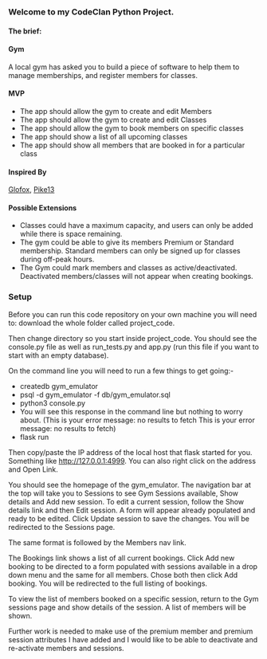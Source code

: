### Welcome to my CodeClan Python Project.

#### The brief:

#### Gym

A local gym has asked you to build a piece of software to help them to manage memberships, and register members for classes.

#### MVP

- The app should allow the gym to create and edit Members
- The app should allow the gym to create and edit Classes
- The app should allow the gym to book members on specific classes
- The app should show a list of all upcoming classes
- The app should show all members that are booked in for a particular class

#### Inspired By

[Glofox](https://www.glofox.com/club-solution/), [Pike13](https://www.pike13.com/pike13-scheduling-software-demo)

#### Possible Extensions

- Classes could have a maximum capacity, and users can only be added while there is space remaining.
- The gym could be able to give its members Premium or Standard membership. Standard members can only be signed up for classes during off-peak hours.
- The Gym could mark members and classes as active/deactivated. Deactivated members/classes will not appear when creating bookings.

### Setup

Before you can run this code repository on your own machine you will need to:
download the whole folder called project_code.

Then change directory so you start inside project_code. You should see the console.py file as well as run_tests.py and app.py (run this file if you want to start with an empty database).

On the command line you will need to run a few things to get going:-

- createdb gym_emulator
- psql -d gym_emulator -f db/gym_emulator.sql
- python3 console.py
- You will see this response in the command line but nothing to worry about.
    (This is your error message:  no results to fetch
     This is your error message:  no results to fetch)
- flask run

Then copy/paste the IP address of the local host that flask started for you. Something like http://127.0.0.1:4999. You can also right click on the address and Open Link.

You should see the homepage of the gym_emulator. The navigation bar at the top will take you to Sessions to see Gym Sessions available, Show details and Add new session. To edit a current session, follow the Show details link and then Edit session. A form will appear already populated and ready to be edited. Click Update session to save the changes. You will be redirected to the Sessions page.

The same format is followed by the Members nav link.

The Bookings link shows a list of all current bookings. Click Add new booking to be directed to a form populated with sessions available in a drop down menu and the same for all members. Chose both then click Add booking. You will be redirected to the full listing of bookings.

To view the list of members booked on a specific session, return to the Gym sessions page and show details of the session. A list of members will be shown.

Further work is needed to make use of the premium member and premium session attributes I have added and I would like to be able to deactivate and re-activate members and sessions.
